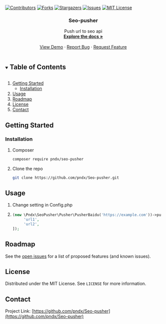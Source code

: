 <!-- PROJECT SHIELDS -->
<!--
*** I'm using markdown "reference style" links for readability.
*** Reference links are enclosed in brackets [ ] instead of parentheses ( ).
*** See the bottom of this document for the declaration of the reference variables
*** for contributors-url, forks-url, etc. This is an optional, concise syntax you may use.
*** https://www.markdownguide.org/basic-syntax/#reference-style-links
-->
[![Contributors][contributors-shield]][contributors-url]
[![Forks][forks-shield]][forks-url]
[![Stargazers][stars-shield]][stars-url]
[![Issues][issues-shield]][issues-url]
[![MIT License][license-shield]][license-url]



<h3 align="center">Seo-pusher</h3>

  <p align="center">
    Push url to seo api
    <br />
    <a href="https://github.com/pndx/Seo-pusher"><strong>Explore the docs »</strong></a>
    <br />
    <br />
    <a href="https://github.com/pndx/Seo-pusher">View Demo</a>
    ·
    <a href="https://github.com/pndx/Seo-pusher/issues">Report Bug</a>
    ·
    <a href="https://github.com/pndx/Seo-pusher/issues">Request Feature</a>
  </p>
</p>



<!-- TABLE OF CONTENTS -->
<details open="open">
  <summary><h2 style="display: inline-block">Table of Contents</h2></summary>
  <ol>
    <li>
      <a href="#getting-started">Getting Started</a>
      <ul>
        <li><a href="#installation">Installation</a></li>
      </ul>
    </li>
    <li><a href="#usage">Usage</a></li>
    <li><a href="#roadmap">Roadmap</a></li>
    <li><a href="#license">License</a></li>
    <li><a href="#contact">Contact</a></li>
  </ol>
</details>

<!-- GETTING STARTED -->
## Getting Started

### Installation

1. Composer
   ```sh
   composer require pndx/seo-pusher
   ```
2. Clone the repo
   ```sh
   git clone https://github.com/pndx/Seo-pusher.git
   ```



<!-- USAGE EXAMPLES -->
## Usage

1. Change setting in Config.php

2. ```php
   (new \Pndx\SeoPusher\Pusher\PusherBaidu('https://example.com'))->push([
        'url1',
        'url2',
   ]);
   ``` 



<!-- ROADMAP -->
## Roadmap

See the [open issues](https://github.com/pndx/Seo-pusher/issues) for a list of proposed features (and known issues).




<!-- LICENSE -->
## License

Distributed under the MIT License. See `LICENSE` for more information.



<!-- CONTACT -->
## Contact

Project Link: [https://github.com/pndx/Seo-pusher](https://github.com/pndx/Seo-pusher)



<!-- MARKDOWN LINKS & IMAGES -->
<!-- https://www.markdownguide.org/basic-syntax/#reference-style-links -->
[contributors-shield]: https://img.shields.io/github/contributors/pndx/repo.svg?style=for-the-badge
[contributors-url]: https://github.com/pndx/Seo-pusher/graphs/contributors
[forks-shield]: https://img.shields.io/github/forks/pndx/repo.svg?style=for-the-badge
[forks-url]: https://github.com/pndx/Seo-pusher/network/members
[stars-shield]: https://img.shields.io/github/stars/pndx/repo.svg?style=for-the-badge
[stars-url]: https://github.com/pndx/Seo-pusher/stargazers
[issues-shield]: https://img.shields.io/github/issues/pndx/repo.svg?style=for-the-badge
[issues-url]: https://github.com/pndx/Seo-pusher/issues
[license-shield]: https://img.shields.io/github/license/pndx/repo.svg?style=for-the-badge
[license-url]: https://github.com/pndx/Seo-pusher/blob/master/LICENSE.txt